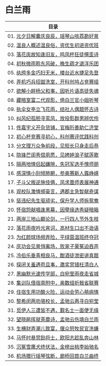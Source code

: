 # 白兰雨

|目录|
|-|
|01. [元夕日解囊庆良辰，瑶琴山啖荔勘好景](./docs/1.md)|
|02. [温良人概述温良俗，资优生初进资优班](./docs/2.md)|
|03. [落花庑故知逢旧友，鸣凤杯狂徒撰歪诗](./docs/3.md)|
|04. [初秋微雨聆东风破，晚生疏才退洋乐团](./docs/4.md)|
|05. [纨绔多金巧妇无米，楼台近水捷足先登](./docs/5.md)|
|06. [弄机巧兵招盥洗室，开科创鸠占竞赛组](./docs/6.md)|
|07. [欲解小衅杨父和事，因听片语高徒失魂](./docs/7.md)|
|08. [藏暗室富二代观影，倚白兰官小姐听琴](./docs/8.md)|
|09. [执伞女亭立飞花雨，结社人偶题怀古诗](./docs/9.md)|
|10. [纠风纪孤胆寻鸾凤，放投影群男辨优伶](./docs/10.md)|
|11. [佟嘉宇义开杂货铺，官梅珩善助仁济堂](./docs/11.md)|
|12. [初心杯竞赛寻初心，科创赛评优践科创](./docs/12.md)|
|13. [分文理万众争前段，见短长只身走后恭](./docs/13.md)|
|14. [隐锋芒闺秀偿夙愿，见娉婷浪子赋莲歌](./docs/14.md)|
|15. [隔两地情侣起嫌隙，失冠军选手愧师朋](./docs/15.md)|
|16. [感深情小别倾肺腑，参奥赛新人露峥嵘](./docs/16.md)|
|17. [子斗父叛逆施伎俩，凤求凰师表展神通](./docs/17.md)|
|18. [观校队激情掷豪言，遇郡主急智献奇谋](./docs/18.md)|
|19. [惩违纪先生驱顽劣，保升学人师拆鸳鸯](./docs/19.md)|
|20. [怀宿怨献唱逢黑幕，因孽缘选秀疑暗箱](./docs/20.md)|
|21. [两岸三地山巅论剑，一行四人节外生枝](./docs/21.md)|
|22. [落花雨夜吟元宵词，高材生口出不逊语](./docs/22.md)|
|23. [为红颜球场频弄险，平绿茵温班终夺冠](./docs/23.md)|
|24. [庆功会见景悄离场，败家子蒙冤迫吞声](./docs/24.md)|
|25. [冷伯乐垂青相良马，酣酒徒泄密讲真题](./docs/25.md)|
|26. [探闭关羞遇苟且事，邀奖赏错枉清白人](./docs/26.md)|
|27. [黑幽默光速传学部，白宛莹雨夜走省城](./docs/27.md)|
|28. [集训队借宿南附中，奥数组折戟省联赛](./docs/28.md)|
|29. [住宿生用功酿火险，运动会劳心萌病情](./docs/29.md)|
|30. [黎希闵两劝骆校长，孟驰云再寻白宛莹](./docs/30.md)|
|31. [觅伊人三遭皆不遇，觐名士一面便无缘](./docs/31.md)|
|32. [望晓鹃挥就荼蘼诗，孟驰云伤填白兰雨](./docs/32.md)|
|33. [生横财弄潮儿致富，偃众怒牧民官洗嫌](./docs/33.md)|
|34. [马怀时悬赏励将士，欧阳志趁乱奔山林](./docs/34.md)|
|35. [沉冤雪鹰犬终伏法，金榜出桃李始驰名](./docs/35.md)|
|36. [机场赠行瑶琴弦断，廊桥回首白兰曲终](./docs/36.md)|
